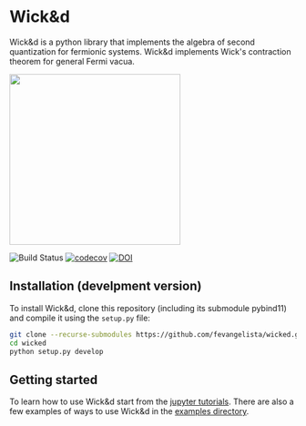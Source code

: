 # Wick&d

Wick&d is a python library that implements the algebra of second quantization for fermionic systems.
Wick&d implements Wick's contraction theorem for general Fermi vacua.

<img src="https://github.com/fevangelista/wicked/raw/main/lib/logo.png" width="300">

![Build Status](https://github.com/fevangelista/wicked/actions/workflows/python-package-conda.yml/badge.svg)
[![codecov](https://codecov.io/gh/fevangelista/wicked/branch/main/graph/badge.svg?token=oe5ECK9O1N)](https://codecov.io/gh/fevangelista/wicked)
[![DOI](https://zenodo.org/badge/64144811.svg)](https://zenodo.org/badge/latestdoi/64144811)

## Installation (develpment version)

To install Wick&d, clone this repository (including its submodule pybind11) and compile it using the `setup.py` file:
```bash
git clone --recurse-submodules https://github.com/fevangelista/wicked.git
cd wicked
python setup.py develop
```

## Getting started

To learn how to use Wick&d start from the [jupyter tutorials](https://github.com/fevangelista/wicked/tree/main/tutorials).
There are also a few examples of ways to use Wick&d in the [examples directory](https://github.com/fevangelista/wicked/tree/main/examples).
